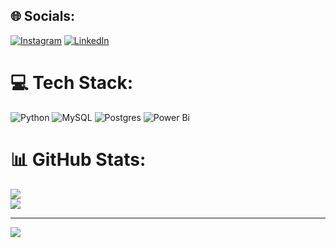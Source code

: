 
## 🌐 Socials:
[![Instagram](https://img.shields.io/badge/Instagram-%23E4405F.svg?logo=Instagram&logoColor=white)](https://instagram.com/devashish1496) [![LinkedIn](https://img.shields.io/badge/LinkedIn-%230077B5.svg?logo=linkedin&logoColor=white)](https://linkedin.com/in/https://www.linkedin.com/in/devashish-sahu-419864257/) 

# 💻 Tech Stack:
![Python](https://img.shields.io/badge/python-3670A0?style=for-the-badge&logo=python&logoColor=ffdd54) ![MySQL](https://img.shields.io/badge/mysql-4479A1.svg?style=for-the-badge&logo=mysql&logoColor=white) ![Postgres](https://img.shields.io/badge/postgres-%23316192.svg?style=for-the-badge&logo=postgresql&logoColor=white) ![Power Bi](https://img.shields.io/badge/power_bi-F2C811?style=for-the-badge&logo=powerbi&logoColor=black)
# 📊 GitHub Stats:
![](https://github-readme-stats.vercel.app/api?username=Devashish5167&theme=dark&hide_border=false&include_all_commits=false&count_private=false)<br/>
![](https://github-readme-streak-stats.herokuapp.com/?user=Devashish5167&theme=dark&hide_border=false)<br/>

---
[![](https://visitcount.itsvg.in/api?id=Devashish5167&icon=0&color=0)](https://visitcount.itsvg.in)

<!-- Proudly created with GPRM ( https://gprm.itsvg.in ) -->
